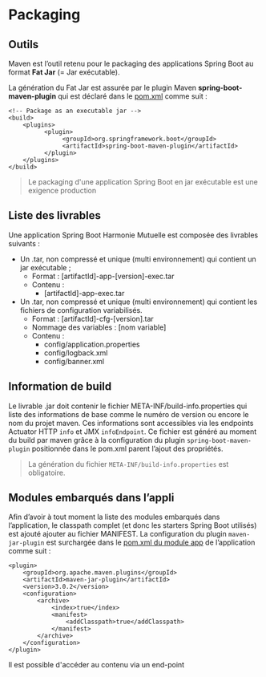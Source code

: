 # Packaging

## Outils
Maven est l’outil retenu pour le packaging des applications Spring Boot au format **Fat Jar** (= Jar exécutable).

La génération du Fat Jar est assurée par le plugin Maven **spring-boot-maven-plugin** qui est déclaré dans le [pom.xml](pom.xml) comme suit :

    <!-- Package as an executable jar -->
    <build>
        <plugins>
              <plugin>
                   <groupId>org.springframework.boot</groupId>
                   <artifactId>spring-boot-maven-plugin</artifactId>
              </plugin>
        </plugins>
    </build>

> Le packaging d'une application Spring Boot en jar exécutable est une exigence production

## Liste des livrables
Une application Spring Boot Harmonie Mutuelle est composée des livrables suivants :
* Un .tar, non compressé et unique (multi environnement) qui contient un jar exécutable ;
    * Format : [artifactId]-app-[version]-exec.tar
    * Contenu :
        * [artifactId]-app-exec.tar
* Un .tar, non compressé et unique (multi environnement) qui contient les fichiers de configuration variabilisés.
    * Format : [artifactId]-cfg-[version].tar
    * Nommage des variables : [nom variable]
    * Contenu :
        * config/application.properties
        * config/logback.xml
        * config/banner.xml

## Information de build
Le livrable .jar doit contenir le fichier META-INF/build-info.properties qui liste des informations de base comme le numéro de version ou encore le nom du projet maven.
Ces informations sont accessibles via les endpoints Actuator HTTP `info` et JMX `infoEndpoint`.
Ce fichier est généré au moment du build par maven grâce à la configuration du plugin `spring-boot-maven-plugin` positionnée dans le pom.xml parent l’ajout des propriétés.

> La génération du fichier `META-INF/build-info.properties` est obligatoire.

## Modules embarqués dans l’appli
Afin d’avoir à tout moment la liste des modules embarqués dans l’application, le classpath complet (et donc les starters Spring Boot utilisés) est ajouté ajouter au fichier MANIFEST.
La configuration du plugin `maven-jar-plugin` est surchargée dans le [pom.xml du module app](app/pom.xml) de l’application comme suit :

    <plugin>
        <groupId>org.apache.maven.plugins</groupId>
        <artifactId>maven-jar-plugin</artifactId>
        <version>3.0.2</version>
        <configuration>
            <archive>
                <index>true</index>
                <manifest>
                    <addClasspath>true</addClasspath>
                </manifest>
            </archive>
        </configuration>
    </plugin>

Il est possible d'accéder au contenu via un end-point
